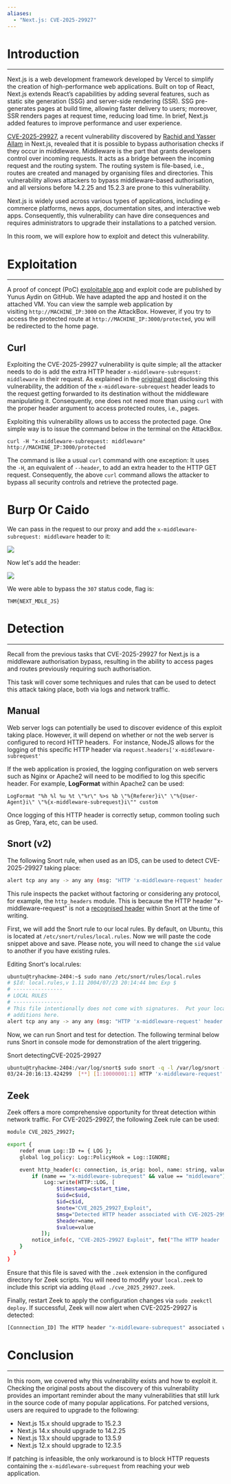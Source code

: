 ```yaml
---
aliases:
  - "Next.js: CVE-2025-29927"
---
```


# Introduction
----

Next.js is a web development framework developed by Vercel to simplify the creation of high-performance web applications. Built on top of React, Next.js extends React’s capabilities by adding several features, such as static site generation (SSG) and server-side rendering (SSR). SSG pre-generates pages at build time, allowing faster delivery to users; moreover, SSR renders pages at request time, reducing load time. In brief, Next.js added features to improve performance and user experience.

[CVE-2025-29927](https://nvd.nist.gov/vuln/detail/CVE-2025-29927), a recent vulnerability discovered by [Rachid and Yasser Allam](https://zhero-web-sec.github.io/research-and-things/nextjs-and-the-corrupt-middleware) in Next.js, revealed that it is possible to bypass authorisation checks if they occur in middleware. Middleware is the part that grants developers control over incoming requests. It acts as a bridge between the incoming request and the routing system. The routing system is file-based, i.e., routes are created and managed by organising files and directories. This vulnerability allows attackers to bypass middleware-based authorisation, and all versions before 14.2.25 and 15.2.3 are prone to this vulnerability.

Next.js is widely used across various types of applications, including e-commerce platforms, news apps, documentation sites, and interactive web apps. Consequently, this vulnerability can have dire consequences and requires administrators to upgrade their installations to a patched version.

In this room, we will explore how to exploit and detect this vulnerability.


# Exploitation
---


A proof of concept (PoC) [exploitable app](https://github.com/aydinnyunus/CVE-2025-29927) and exploit code are published by Yunus Aydin on GitHub. We have adapted the app and hosted it on the attached VM. You can view the sample web application by visiting `http://MACHINE_IP:3000` on the AttackBox. However, if you try to access the protected route at `http://MACHINE_IP:3000/protected`, you will be redirected to the home page.

## Curl

Exploiting the CVE-2025-29927 vulnerability is quite simple; all the attacker needs to do is add the extra HTTP header `x-middleware-subrequest: middleware` in their request. As explained in the [original post](https://zhero-web-sec.github.io/research-and-things/nextjs-and-the-corrupt-middleware) disclosing this vulnerability, the addition of the `x-middleware-subrequest` header leads to the request getting forwarded to its destination without the middleware manipulating it. Consequently, one does not need more than using `curl` with the proper header argument to access protected routes, i.e., pages.

Exploiting this vulnerability allows us to access the protected page. One simple way is to issue the command below in the terminal on the AttackBox.

`curl -H "x-middleware-subrequest: middleware" http://MACHINE_IP:3000/protected`

The command is like a usual `curl` command with one exception: It uses the `-H`, an equivalent of `--header`, to add an extra header to the HTTP GET request. Consequently, the above `curl` command allows the attacker to bypass all security controls and retrieve the protected page.

# Burp Or Caido

We can pass in the request to our proxy and add the `x-middleware-subrequest: middleware` header to it:

![](../images/Pasted%20image%2020250325153823.png)

Now let's add the header:

![](../images/Pasted%20image%2020250325153856.png)

We were able to bypass the `307` status code, flag is:

```
THM{NEXT_MDLE_JS}
```

# Detection
---

Recall from the previous tasks that CVE-2025-29927 for Next.js is a middleware authorisation bypass, resulting in the ability to access pages and routes previously requiring such authorisation.

This task will cover some techniques and rules that can be used to detect this attack taking place, both via logs and network traffic.

## Manual

Web server logs can potentially be used to discover evidence of this exploit taking place. However, it will depend on whether or not the web server is configured to record HTTP headers.  For instance, NodeJS allows for the logging of this specific HTTP header via `request.headers['x-middleware-subrequest'`

If the web application is proxied, the logging configuration on web servers such as Nginx or Apache2 will need to be modified to log this specific header. For example, **LogFormat** within Apache2 can be used:

`LogFormat "%h %l %u %t \"%r\" %>s %b \"%{Referer}i\" \"%{User-Agent}i\" \"%{x-middleware-subrequest}i\"" custom`

Once logging of this HTTP header is correctly setup, common tooling such as Grep, Yara, etc, can be used.

## Snort (v2)

The following Snort rule, when used as an IDS, can be used to detect CVE-2025-29927 taking place:

```bash
alert tcp any any -> any any (msg: "HTTP 'x-middleware-request' header detected, possible CVE-2025-29927 explotation"; content:"x-middleware-subrequest";  rawbytes; sid:10000001; rev:1)
```

This rule inspects the packet without factoring or considering any protocol, for example, the `http_headers` module. This is because the HTTP header "x-middleware-request" is not a [recognised header](https://docs.snort.org/rules/options/payload/http/header) within Snort at the time of writing.

First, we will add the Snort rule to our local rules. By default, on Ubuntu, this is located at `/etc/snort/rules/local.rules`. Now we will paste the code snippet above and save. Please note, you will need to change the `sid` value to another if you have existing rules.

Editing Snort's local.rules:

```bash
ubuntu@tryhackme-2404:~$ sudo nano /etc/snort/rules/local.rules
# $Id: local.rules,v 1.11 2004/07/23 20:14:44 bmc Exp $
# ----------------
# LOCAL RULES
# ----------------
# This file intentionally does not come with signatures.  Put your local
# additions here.
alert tcp any any -> any any (msg: "HTTP 'x-middleware-request' header detected"; content:"x-middleware-subrequest";  rawbytes; sid:10000001; rev:1)
```

Now, we can run Snort and test for detection. The following terminal below runs Snort in console mode for demonstration of the alert triggering.

Snort detectingCVE-2025-29927

```bash
ubuntu@tryhackme-2404:/var/log/snort$ sudo snort -q -l /var/log/snort -i ens5 -A console -c /etc/snort/snort.conf
03/24-20:16:13.424299  [**] [1:10000001:1] HTTP 'x-middleware-request' header detected [**] [Priority: 0] {TCP} 10.10.142.69:49432 -> 10.10.219.251:3000
```

## Zeek

Zeek offers a more comprehensive opportunity for threat detection within network traffic. For CVE-2025-29927, the following Zeek rule can be used:

```bash
module CVE_2025_29927;

export {
    redef enum Log::ID += { LOG };
    global log_policy: Log::PolicyHook = Log::IGNORE;

    event http_header(c: connection, is_orig: bool, name: string, value: string) {
        if (name == "x-middleware-subrequest" && value == "middleware")
            Log::write(HTTP::LOG, [
                $timestamp=c$start_time,
                $uid=c$uid,
                $id=c$id,
                $note="CVE_2025_29927_Exploit",
                $msg="Detected HTTP header associated with CVE-2025-29927",
                $header=name,
                $value=value
           ]);
        notice_info(c, "CVE-2025-29927 Exploit", fmt("The HTTP header '%s' associated with CVE-2025-29927 was detected", value));
    }
  }
}
```

Ensure that this file is saved with the `.zeek` extension in the configured directory for Zeek scripts. You will need to modify your `local.zeek` to include this script via adding `@load ./cve_2025_29927.zeek`.

Finally, restart Zeek to apply the configuration changes via `sudo zeekctl deploy`. If successful, Zeek will now alert when CVE-2025-29927 is detected:

```bash
[Connnection_ID] The HTTP header "x-middleware-subrequest" associated with CVE-2025-29927 was detected
```

# Conclusion
---

In this room, we covered why this vulnerability exists and how to exploit it. Checking the original posts about the discovery of this vulnerability provides an important reminder about the many vulnerabilities that still lurk in the source code of many popular applications. For patched versions, users are required to upgrade to the following:

- Next.js 15.x should upgrade to 15.2.3
- Next.js 14.x should upgrade to 14.2.25
- Next.js 13.x should upgrade to 13.5.9
- Next.js 12.x should upgrade to 12.3.5

If patching is infeasible, the only workaround is to block HTTP requests containing the `x-middleware-subrequest` from reaching your web application.

